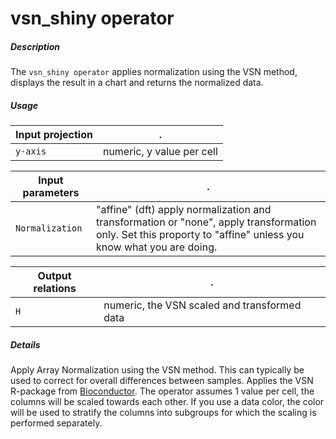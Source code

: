 # vsn_shiny operator

##### Description

The `vsn_shiny operator` applies normalization using the VSN method, displays the result in a chart and returns the normalized data.

##### Usage

Input projection|.
---|---
`y-axis`        | numeric, y value per cell 

Input parameters|.
---|---
`Normalization` | "affine" (dft) apply normalization and transformation or "none", apply transformation only. Set this proporty to "affine" unless you know what you are doing.

Output relations|.
---|---
`H`          | numeric, the VSN scaled and transformed data

##### Details

Apply Array Normalization using the VSN method. This can typically be used to correct for overall differences between samples. Applies the VSN R-package from [Bioconductor](https://bioconductor.org/packages/release/bioc/manuals/vsn/man/vsn.pdf).
The operator assumes 1 value per cell, the columns will be scaled towards each other.
If you use a data color, the color will be used to stratify the columns into subgroups for which the scaling is performed separately.
